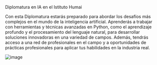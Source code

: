 Diplomatura en IA en el Istituto Humai

Con esta Diplomatura estarás preparado para abordar los desafíos más complejos en el mundo de la inteligencia artificial. Aprenderás a trabajar con herramientas y técnicas avanzadas en Python, como el aprendizaje profundo y el procesamiento del lenguaje natural, para desarrollar soluciones innovadoras en una variedad de campos. Además, tendrás acceso a una red de profesionales en el campo y a oportunidades de prácticas profesionales para aplicar tus habilidades en la industria real.

![image](https://github.com/Julianfried/Diplomatura-en-IA-Instituto-Humai/assets/105244530/3f99680d-636a-4cf4-aed5-1fd1e428df94)
